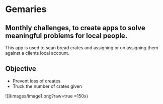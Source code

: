 # Gemaries

## Monthly challenges, to create apps to solve meaningful problems for local people.

This app is used to scan bread crates and assigning or un assigning them against a clients local account.

## Objective

- Prevent loss of creates
- Truck the number of crates given

![](images/image1.png?raw=true =150x)